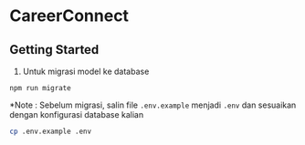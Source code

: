 # CareerConnect

## Getting Started
1. Untuk migrasi model ke database
```
npm run migrate
```
*Note :
Sebelum migrasi, salin file `.env.example` menjadi `.env` dan sesuaikan dengan konfigurasi database kalian
```bash
cp .env.example .env
```
